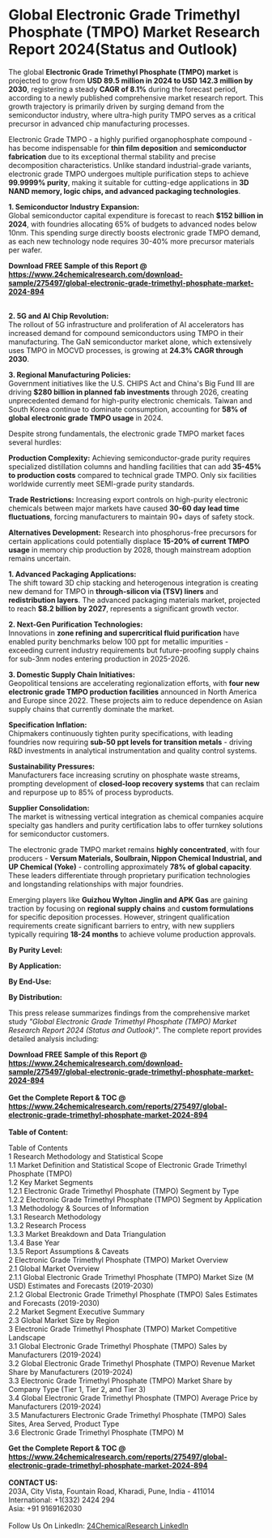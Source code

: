 <h1>Global Electronic Grade Trimethyl Phosphate (TMPO) Market Research Report 2024(Status and Outlook)</h1><p>The global <strong>Electronic Grade Trimethyl Phosphate (TMPO) market</strong> is projected to grow from <strong>USD 89.5 million in 2024 to USD 142.3 million by 2030</strong>, registering a steady <strong>CAGR of 8.1%</strong> during the forecast period, according to a newly published comprehensive market research report. This growth trajectory is primarily driven by surging demand from the semiconductor industry, where ultra-high purity TMPO serves as a critical precursor in advanced chip manufacturing processes.</p><p>Electronic Grade TMPO - a highly purified organophosphate compound - has become indispensable for <strong>thin film deposition</strong> and <strong>semiconductor fabrication</strong> due to its exceptional thermal stability and precise decomposition characteristics. Unlike standard industrial-grade variants, electronic grade TMPO undergoes multiple purification steps to achieve <strong>99.9999% purity</strong>, making it suitable for cutting-edge applications in <strong>3D NAND memory, logic chips, and advanced packaging technologies</strong>.</p><p><strong>1. Semiconductor Industry Expansion:</strong><br>
Global semiconductor capital expenditure is forecast to reach <strong>$152 billion in 2024</strong>, with foundries allocating 65% of budgets to advanced nodes below 10nm. This spending surge directly boosts electronic grade TMPO demand, as each new technology node requires 30-40% more precursor materials per wafer.</p><div><b>Download FREE Sample of this Report @ 
            <a href="https://www.24chemicalresearch.com/download-sample/275497/global-electronic-grade-trimethyl-phosphate-market-2024-894">
            https://www.24chemicalresearch.com/download-sample/275497/global-electronic-grade-trimethyl-phosphate-market-2024-894</a></b></div><br><p><strong>2. 5G and AI Chip Revolution:</strong><br>
The rollout of 5G infrastructure and proliferation of AI accelerators has increased demand for compound semiconductors using TMPO in their manufacturing. The GaN semiconductor market alone, which extensively uses TMPO in MOCVD processes, is growing at <strong>24.3% CAGR through 2030</strong>.</p><p><strong>3. Regional Manufacturing Policies:</strong><br>
Government initiatives like the U.S. CHIPS Act and China's Big Fund III are driving <strong>$280 billion in planned fab investments</strong> through 2026, creating unprecedented demand for high-purity electronic chemicals. Taiwan and South Korea continue to dominate consumption, accounting for <strong>58% of global electronic grade TMPO usage</strong> in 2024.</p><p>Despite strong fundamentals, the electronic grade TMPO market faces several hurdles:</p><p><strong>Production Complexity:</strong> Achieving semiconductor-grade purity requires specialized distillation columns and handling facilities that can add <strong>35-45% to production costs</strong> compared to technical grade TMPO. Only six facilities worldwide currently meet SEMI-grade purity standards.</p><p><strong>Trade Restrictions:</strong> Increasing export controls on high-purity electronic chemicals between major markets have caused <strong>30-60 day lead time fluctuations</strong>, forcing manufacturers to maintain 90+ days of safety stock.</p><p><strong>Alternatives Development:</strong> Research into phosphorus-free precursors for certain applications could potentially displace <strong>15-20% of current TMPO usage</strong> in memory chip production by 2028, though mainstream adoption remains uncertain.</p><p><strong>1. Advanced Packaging Applications:</strong><br>
The shift toward 3D chip stacking and heterogenous integration is creating new demand for TMPO in <strong>through-silicon via (TSV) liners</strong> and <strong>redistribution layers</strong>. The advanced packaging materials market, projected to reach <strong>$8.2 billion by 2027</strong>, represents a significant growth vector.</p><p><strong>2. Next-Gen Purification Technologies:</strong><br>
Innovations in <strong>zone refining and supercritical fluid purification</strong> have enabled purity benchmarks below 100 ppt for metallic impurities - exceeding current industry requirements but future-proofing supply chains for sub-3nm nodes entering production in 2025-2026.</p><p><strong>3. Domestic Supply Chain Initiatives:</strong><br>
Geopolitical tensions are accelerating regionalization efforts, with <strong>four new electronic grade TMPO production facilities</strong> announced in North America and Europe since 2022. These projects aim to reduce dependence on Asian supply chains that currently dominate the market.</p><p><strong>Specification Inflation:</strong><br>
	Chipmakers continuously tighten purity specifications, with leading foundries now requiring <strong>sub-50 ppt levels for transition metals</strong> - driving R&amp;D investments in analytical instrumentation and quality control systems.</p><p><strong>Sustainability Pressures:</strong><br>
	Manufacturers face increasing scrutiny on phosphate waste streams, prompting development of <strong>closed-loop recovery systems</strong> that can reclaim and repurpose up to 85% of process byproducts.</p><p><strong>Supplier Consolidation:</strong><br>
	The market is witnessing vertical integration as chemical companies acquire specialty gas handlers and purity certification labs to offer turnkey solutions for semiconductor customers.</p><p>The electronic grade TMPO market remains <strong>highly concentrated</strong>, with four producers - <strong>Versum Materials, Soulbrain, Nippon Chemical Industrial, and UP Chemical (Yoke)</strong> - controlling approximately <strong>78% of global capacity</strong>. These leaders differentiate through proprietary purification technologies and longstanding relationships with major foundries.</p><p>Emerging players like <strong>Guizhou Wylton Jinglin and APK Gas</strong> are gaining traction by focusing on <strong>regional supply chains</strong> and <strong>custom formulations</strong> for specific deposition processes. However, stringent qualification requirements create significant barriers to entry, with new suppliers typically requiring <strong>18-24 months</strong> to achieve volume production approvals.</p><p><strong>By Purity Level:</strong></p><p><strong>By Application:</strong></p><p><strong>By End-Use:</strong></p><p><strong>By Distribution:</strong></p><p>This press release summarizes findings from the comprehensive market study <em>"Global Electronic Grade Trimethyl Phosphate (TMPO) Market Research Report 2024 (Status and Outlook)"</em>. The complete report provides detailed analysis including:</p><div><b>Download FREE Sample of this Report @ 
            <a href="https://www.24chemicalresearch.com/download-sample/275497/global-electronic-grade-trimethyl-phosphate-market-2024-894">
            https://www.24chemicalresearch.com/download-sample/275497/global-electronic-grade-trimethyl-phosphate-market-2024-894</a></b></div><br><div><b>Get the Complete Report & TOC @ 
            <a href="https://www.24chemicalresearch.com/reports/275497/global-electronic-grade-trimethyl-phosphate-market-2024-894">
            https://www.24chemicalresearch.com/reports/275497/global-electronic-grade-trimethyl-phosphate-market-2024-894</a></b></div><br>
            <b>Table of Content:</b><p>Table of Contents<br />
1 Research Methodology and Statistical Scope<br />
1.1 Market Definition and Statistical Scope of Electronic Grade Trimethyl Phosphate (TMPO)<br />
1.2 Key Market Segments<br />
1.2.1 Electronic Grade Trimethyl Phosphate (TMPO) Segment by Type<br />
1.2.2 Electronic Grade Trimethyl Phosphate (TMPO) Segment by Application<br />
1.3 Methodology & Sources of Information<br />
1.3.1 Research Methodology<br />
1.3.2 Research Process<br />
1.3.3 Market Breakdown and Data Triangulation<br />
1.3.4 Base Year<br />
1.3.5 Report Assumptions & Caveats<br />
2 Electronic Grade Trimethyl Phosphate (TMPO) Market Overview<br />
2.1 Global Market Overview<br />
2.1.1 Global Electronic Grade Trimethyl Phosphate (TMPO) Market Size (M USD) Estimates and Forecasts (2019-2030)<br />
2.1.2 Global Electronic Grade Trimethyl Phosphate (TMPO) Sales Estimates and Forecasts (2019-2030)<br />
2.2 Market Segment Executive Summary<br />
2.3 Global Market Size by Region<br />
3 Electronic Grade Trimethyl Phosphate (TMPO) Market Competitive Landscape<br />
3.1 Global Electronic Grade Trimethyl Phosphate (TMPO) Sales by Manufacturers (2019-2024)<br />
3.2 Global Electronic Grade Trimethyl Phosphate (TMPO) Revenue Market Share by Manufacturers (2019-2024)<br />
3.3 Electronic Grade Trimethyl Phosphate (TMPO) Market Share by Company Type (Tier 1, Tier 2, and Tier 3)<br />
3.4 Global Electronic Grade Trimethyl Phosphate (TMPO) Average Price by Manufacturers (2019-2024)<br />
3.5 Manufacturers Electronic Grade Trimethyl Phosphate (TMPO) Sales Sites, Area Served, Product Type<br />
3.6 Electronic Grade Trimethyl Phosphate (TMPO) M</p><div><b>Get the Complete Report & TOC @ 
            <a href="https://www.24chemicalresearch.com/reports/275497/global-electronic-grade-trimethyl-phosphate-market-2024-894">
            https://www.24chemicalresearch.com/reports/275497/global-electronic-grade-trimethyl-phosphate-market-2024-894</a></b></div><br><b>CONTACT US:</b><br>
            203A, City Vista, Fountain Road, Kharadi, Pune, India - 411014<br>
            International: +1(332) 2424 294<br>
            Asia: +91 9169162030 <br><br>
            Follow Us On LinkedIn: <a href="https://www.linkedin.com/company/24chemicalresearch/">24ChemicalResearch LinkedIn</a>